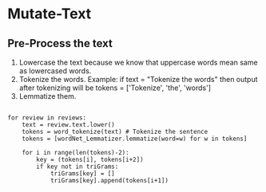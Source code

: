 # Mutate-Text

## Pre-Process the text

1. Lowercase the text because we know that uppercase words mean same as lowercased words.
2. Tokenize the words.
  Example:
    if text = "Tokenize the words"
    then output after tokenizing will be tokens = ['Tokenize', 'the', 'words']
3. Lemmatize them.

```

for review in reviews:
    text = review.text.lower()
    tokens = word_tokenize(text) # Tokenize the sentence
    tokens = [wordNet_Lemmatizer.lemmatize(word=w) for w in tokens]

    for i in range(len(tokens)-2):
        key = (tokens[i], tokens[i+2])
        if key not in triGrams:
            triGrams[key] = []
            triGrams[key].append(tokens[i+1])

```
